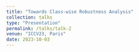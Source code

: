 ```yaml
---
title: "Towards Class-wise Robustness Analysis"
collection: talks
type: "Presentation"
permalink: /talks/talk-2
venue: "ICCV23, Paris"
date: 2023-10-03
---
```


